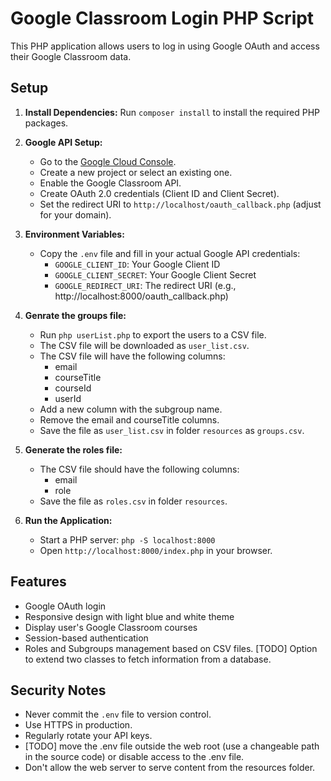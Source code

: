 # Google Classroom Login PHP Script

This PHP application allows users to log in using Google OAuth and access their Google Classroom data.

## Setup

1. **Install Dependencies:**
   Run `composer install` to install the required PHP packages.

2. **Google API Setup:**
   - Go to the [Google Cloud Console](https://console.cloud.google.com/).
   - Create a new project or select an existing one.
   - Enable the Google Classroom API.
   - Create OAuth 2.0 credentials (Client ID and Client Secret).
   - Set the redirect URI to `http://localhost/oauth_callback.php` (adjust for your domain).

3. **Environment Variables:**
   - Copy the `.env` file and fill in your actual Google API credentials:
     - `GOOGLE_CLIENT_ID`: Your Google Client ID
     - `GOOGLE_CLIENT_SECRET`: Your Google Client Secret
     - `GOOGLE_REDIRECT_URI`: The redirect URI (e.g., http://localhost:8000/oauth_callback.php)

4. **Genrate the groups file:**
   - Run `php userList.php` to export the users to a CSV file.
   - The CSV file will be downloaded as `user_list.csv`.
   - The CSV file will have the following columns:
     - email
     - courseTitle
     - courseId
     - userId
   - Add a new column with the subgroup name.
   - Remove the email and courseTitle columns.
   - Save the file as `user_list.csv` in folder `resources` as `groups.csv`.

5. **Generate the roles file:**
   - The CSV file should have the following columns:
     - email
     - role
   - Save the file as `roles.csv` in folder `resources`.

5. **Run the Application:**
   - Start a PHP server: `php -S localhost:8000`
   - Open `http://localhost:8000/index.php` in your browser.

## Features

- Google OAuth login
- Responsive design with light blue and white theme
- Display user's Google Classroom courses
- Session-based authentication
- Roles and Subgroups management based on CSV files. [TODO] Option to extend two classes to fetch information from a database.

## Security Notes

- Never commit the `.env` file to version control.
- Use HTTPS in production.
- Regularly rotate your API keys.
- [TODO] move the .env file outside the web root (use a changeable path in the source code) or disable access to the .env file.
- Don't allow the web server to serve content from the resources folder.
